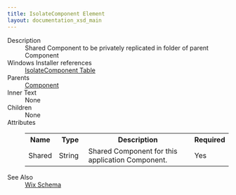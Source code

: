 ```yaml
---
title: IsolateComponent Element
layout: documentation_xsd_main
---
```

<dl>
  <dt>Description</dt>
  <dd>                 Shared Component to be privately replicated in folder of parent Component             </dd>
  <dt>Windows Installer references</dt>
  <dd>
    <a href="http://msdn.microsoft.com/library/aa369730.aspx" target="_blank">IsolateComponent Table</a>
  </dd>
  <dt>Parents</dt>
  <dd>
    <a href="../wix/component">Component</a>
  </dd>
  <dt>Inner Text</dt>
  <dd>None</dd>
  <dt>Children</dt>
  <dd>None</dd>
  <dt>Attributes</dt>
  <dd>
    <table cellspacing="0" cellpadding="0" class="schema">
      <tr>
        <th width="15%">Name</th>
        <th width="15%">Type</th>
        <th width="65%">Description</th>
        <th width="15%">Required</th>
      </tr>
      <tr>
        <td>Shared</td>
        <td>String</td>
        <td>Shared Component for this application Component.</td>
        <td>Yes</td>
      </tr>
    </table>
  </dd>
  <dt>See Also</dt>
  <dd>
    <a href="../wix">Wix Schema</a>
  </dd>
</dl>
